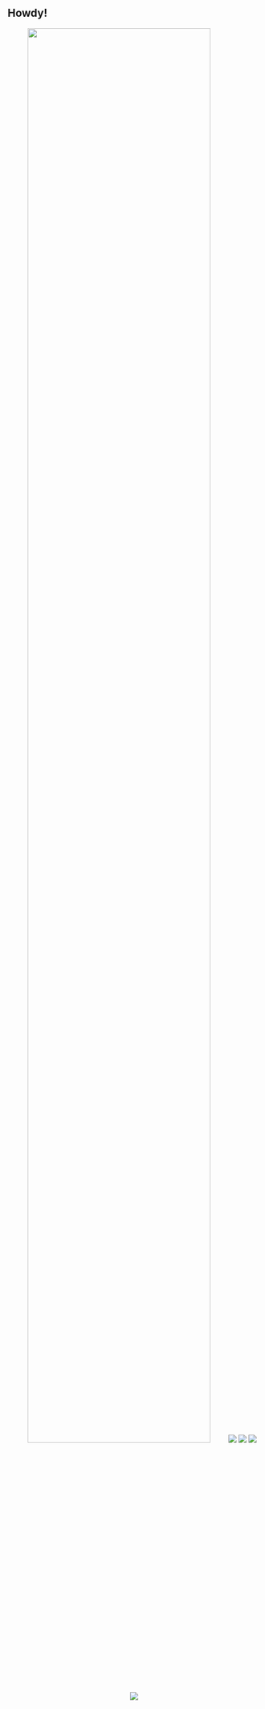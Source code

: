 ## Howdy!

<!--
**Chigiriq/Chigiriq** is a ✨ _special_ ✨ repository because its `README.md` (this file) appears on your GitHub profile.

Here are some ideas to get you started:

- 🔭 I’m currently working on ...
- 🌱 I’m currently learning ...
- 👯 I’m looking to collaborate on ...
- 🤔 I’m looking for help with ...
- 💬 Ask me about ...
- 📫 How to reach me: ...
- 😄 Pronouns: ...
- ⚡ Fun fact: ...
-->

<p align="center">
  <img src="http://github-profile-summary-cards.vercel.app/api/cards/profile-details?username=Chigiriq&theme=material_palenight" width=85%>
  <img src="http://github-profile-summary-cards.vercel.app/api/cards/repos-per-language?username=Chigiriq&theme=material_palenight">
  <img src="http://github-profile-summary-cards.vercel.app/api/cards/stats?username=Chigiriq&theme=material_palenight">
  
  <img src="http://github-profile-summary-cards.vercel.app/api/cards/most-commit-language?username=Chigiriq&theme=material_palenight">
  <img src="http://github-profile-summary-cards.vercel.app/api/cards/productive-time?username=Chigiriq&theme=material_palenight&utcOffset=8">
</p>
